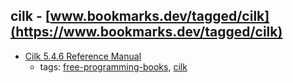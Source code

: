 cilk - [www.bookmarks.dev/tagged/cilk](https://www.bookmarks.dev/tagged/cilk)
---
* [Cilk 5.4.6 Reference Manual](http://supertech.csail.mit.edu/cilk/manual-5.4.6.pdf)
    * tags: [free-programming-books](../tags/free-programming-books.md), [cilk](../tags/cilk.md)

